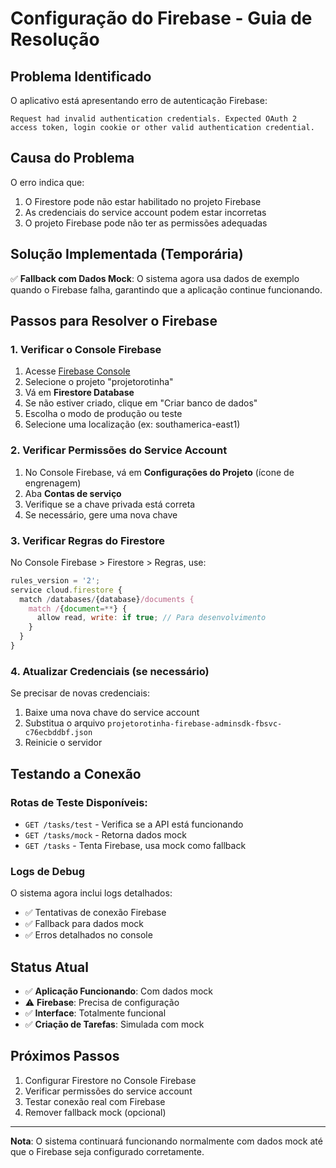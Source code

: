 # Configuração do Firebase - Guia de Resolução

## Problema Identificado

O aplicativo está apresentando erro de autenticação Firebase:
```
Request had invalid authentication credentials. Expected OAuth 2 access token, login cookie or other valid authentication credential.
```

## Causa do Problema

O erro indica que:
1. O Firestore pode não estar habilitado no projeto Firebase
2. As credenciais do service account podem estar incorretas
3. O projeto Firebase pode não ter as permissões adequadas

## Solução Implementada (Temporária)

✅ **Fallback com Dados Mock**: O sistema agora usa dados de exemplo quando o Firebase falha, garantindo que a aplicação continue funcionando.

## Passos para Resolver o Firebase

### 1. Verificar o Console Firebase

1. Acesse [Firebase Console](https://console.firebase.google.com/)
2. Selecione o projeto "projetorotinha"
3. Vá em **Firestore Database**
4. Se não estiver criado, clique em "Criar banco de dados"
5. Escolha o modo de produção ou teste
6. Selecione uma localização (ex: southamerica-east1)

### 2. Verificar Permissões do Service Account

1. No Console Firebase, vá em **Configurações do Projeto** (ícone de engrenagem)
2. Aba **Contas de serviço**
3. Verifique se a chave privada está correta
4. Se necessário, gere uma nova chave

### 3. Verificar Regras do Firestore

No Console Firebase > Firestore > Regras, use:

```javascript
rules_version = '2';
service cloud.firestore {
  match /databases/{database}/documents {
    match /{document=**} {
      allow read, write: if true; // Para desenvolvimento
    }
  }
}
```

### 4. Atualizar Credenciais (se necessário)

Se precisar de novas credenciais:

1. Baixe uma nova chave do service account
2. Substitua o arquivo `projetorotinha-firebase-adminsdk-fbsvc-c76ecbddbf.json`
3. Reinicie o servidor

## Testando a Conexão

### Rotas de Teste Disponíveis:

- `GET /tasks/test` - Verifica se a API está funcionando
- `GET /tasks/mock` - Retorna dados mock
- `GET /tasks` - Tenta Firebase, usa mock como fallback

### Logs de Debug

O sistema agora inclui logs detalhados:
- ✅ Tentativas de conexão Firebase
- ✅ Fallback para dados mock
- ✅ Erros detalhados no console

## Status Atual

- ✅ **Aplicação Funcionando**: Com dados mock
- ⚠️ **Firebase**: Precisa de configuração
- ✅ **Interface**: Totalmente funcional
- ✅ **Criação de Tarefas**: Simulada com mock

## Próximos Passos

1. Configurar Firestore no Console Firebase
2. Verificar permissões do service account
3. Testar conexão real com Firebase
4. Remover fallback mock (opcional)

---

**Nota**: O sistema continuará funcionando normalmente com dados mock até que o Firebase seja configurado corretamente.